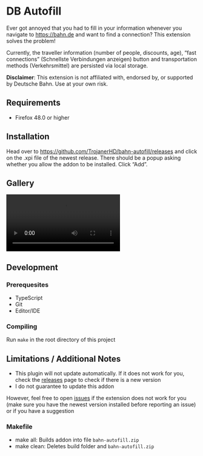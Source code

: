 # DB Autofill

Ever got annoyed that you had to fill in your information whenever you navigate to https://bahn.de and want to find a connection? This extension solves the problem!

Currently, the traveller information (number of people, discounts, age), “fast connections” (Schnellste Verbindungen anzeigen) button and transportation methods (Verkehrsmittel) are persisted via local storage.

**Disclaimer**: This extension is not affiliated with, endorsed by, or supported by Deutsche Bahn. Use at your own risk.

## Requirements

- Firefox 48.0 or higher

## Installation

Head over to https://github.com/TrojanerHD/bahn-autofill/releases and click on the .xpi file of the newest release. There should be a popup asking whether you allow the addon to be installed. Click “Add”.

## Gallery

![A video of the extension in action](resources/Peek%202023-10-03%2023-21.webm)

## Development

### Prerequesites

- TypeScript
- Git
- Editor/IDE

### Compiling

Run `make` in the root directory of this project

## Limitations / Additional Notes

- This plugin will not update automatically. If it does not work for you, check the [releases](https://github.com/TrojanerHD/bahn-autofill/releases) page to check if there is a new version
- I do not guarantee to update this addon

However, feel free to open [issues](https://github.com/TrojanerHD/bahn-autofill/issues/new) if the extension does not work for you (make sure you have the newest version installed before reporting an issue) or if you have a suggestion

### Makefile
+ make all: Builds addon into file `bahn-autofill.zip`
+ make clean: Deletes build folder and `bahn-autofill.zip`